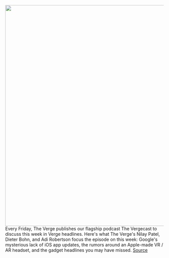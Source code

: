 <img src='https://cdn.vox-cdn.com/thumbor/euWrqgxXXV04Xdc1c4uWtyV09Gs=/0x0:2040x1360/1200x800/filters:focal(857x517:1183x843)/cdn.vox-cdn.com/uploads/chorus_image/image/68809631/acastro_210121_1777_google_0001.0.jpg' width='700px' /><br/>
Every Friday, The Verge publishes our flagship podcast The Vergecast to discuss this week in Verge headlines. Here's what The Verge's Nilay Patel, Dieter Bohn, and Adi Robertson focus the episode on this week: Google's mysterious lack of iOS app updates, the rumors around an Apple-made VR / AR headset, and the gadget headlines you may have missed.
<a href='https://www.theverge.com/2021/2/12/22279956/google-ios-apps-apple-vr-rumors-vergecast-podcast-440'> Source <a/>
